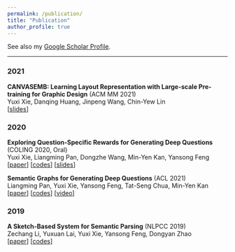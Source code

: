```yaml
---
permalink: /publication/
title: "Publication"
author_profile: true
---
```


See also my [Google Scholar Profile](https://scholar.google.com/citations?user=LNLECx0AAAAJ&hl).

---

### 2021
**CANVASEMB: Learning Layout Representation with Large-scale Pre-training for Graphic Design** (ACM MM 2021)    
Yuxi Xie, Danqing Huang, Jinpeng Wang, Chin-Yew Lin   
[[<u>slides</u>](https://docs.google.com/presentation/d/1JxozAgOTkF3cqHXK7r34ihlTy-nvxwIfXtCSZs9mz7U/edit?usp=sharing)]

### 2020
**Exploring Question-Specific Rewards for Generating Deep Questions** (COLING 2020, Oral)   
Yuxi Xie, Liangming Pan, Dongzhe Wang, Min-Yen Kan, Yansong Feng    
[[<u>paper</u>](https://aclanthology.org/2020.coling-main.228.pdf)] [[<u>codes</u>](https://github.com/YuxiXie/RL-for-Question-Generation)] [[<u>slides</u>](https://github.com/YuxiXie/RL-for-Question-Generation/blob/main/doc/%E3%80%90SLIDES%E3%80%91Exploring%20Question-Specific%20Rewards%20for%20Generating%20Deep%20Questions.pdf)]      

**Semantic Graphs for Generating Deep Questions** (ACL 2021)    
Liangming Pan, Yuxi Xie, Yansong Feng, Tat-Seng Chua, Min-Yen Kan   
[[<u>paper</u>](https://aclanthology.org/2020.acl-main.135.pdf)] [[<u>codes</u>](https://github.com/YuxiXie/SG-Deep-Question-Generation)] [[<u>video</u>](http://slideslive.com/38929018)]       


### 2019
**A Sketch-Based System for Semantic Parsing** (NLPCC 2019)   
Zechang Li, Yuxuan Lai, Yuxi Xie, Yansong Feng, Dongyan Zhao    
[[paper](https://arxiv.org/pdf/1909.00574.pdf)] [[codes](https://github.com/zechagl/NLPCC2019-Semantic-Parsing)]       
